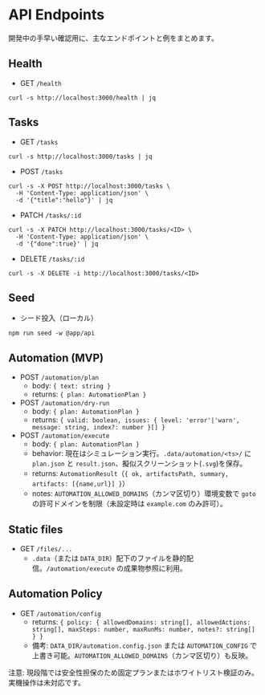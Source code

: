 # API Endpoints

開発中の手早い確認用に、主なエンドポイントと例をまとめます。

## Health
- GET `/health`
```
curl -s http://localhost:3000/health | jq
```

## Tasks
- GET `/tasks`
```
curl -s http://localhost:3000/tasks | jq
```
- POST `/tasks`
```
curl -s -X POST http://localhost:3000/tasks \
  -H 'Content-Type: application/json' \
  -d '{"title":"hello"}' | jq
```
- PATCH `/tasks/:id`
```
curl -s -X PATCH http://localhost:3000/tasks/<ID> \
  -H 'Content-Type: application/json' \
  -d '{"done":true}' | jq
```
- DELETE `/tasks/:id`
```
curl -s -X DELETE -i http://localhost:3000/tasks/<ID>
```

## Seed
- シード投入（ローカル）
```
npm run seed -w @app/api
```

## Automation (MVP)
- POST `/automation/plan`
  - body: `{ text: string }`
  - returns: `{ plan: AutomationPlan }`
- POST `/automation/dry-run`
  - body: `{ plan: AutomationPlan }`
  - returns: `{ valid: boolean, issues: { level: 'error'|'warn', message: string, index?: number }[] }`
- POST `/automation/execute`
  - body: `{ plan: AutomationPlan }`
  - behavior: 現在はシミュレーション実行。`.data/automation/<ts>/` に `plan.json` と `result.json`、擬似スクリーンショット(`.svg`)を保存。
  - returns: `AutomationResult`（`{ ok, artifactsPath, summary, artifacts: [{name,url}] }`）
  - notes: `AUTOMATION_ALLOWED_DOMAINS`（カンマ区切り）環境変数で `goto` の許可ドメインを制限（未設定時は `example.com` のみ許可）。

## Static files
- GET `/files/...`
  - `.data`（または `DATA_DIR`）配下のファイルを静的配信。`/automation/execute` の成果物参照に利用。

## Automation Policy
- GET `/automation/config`
  - returns: `{ policy: { allowedDomains: string[], allowedActions: string[], maxSteps: number, maxRunMs: number, notes?: string[] } }`
  - 備考: `DATA_DIR/automation.config.json` または `AUTOMATION_CONFIG` で上書き可能。`AUTOMATION_ALLOWED_DOMAINS`（カンマ区切り）も反映。

注意: 現段階では安全性担保のため固定プランまたはホワイトリスト検証のみ。実機操作は未対応です。
